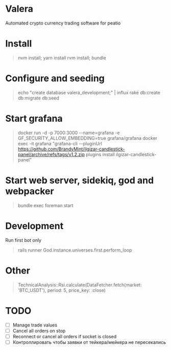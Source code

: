 # Valera

Automated crypto currency trading software for peatio 

# Install

> nvm install; yarn install
> rvm install; bundle

# Configure and seeding

> echo "create database valera_development;" | influx
> rake db:create db:migrate db:seed

# Start grafana

> docker run -d -p 7000:3000 --name=grafana -e GF_SECURITY_ALLOW_EMBEDDING=true grafana/grafana
> docker exec -it grafana "grafana-cli --pluginUrl https://github.com/BrandyMint/ilgizar-candlestick-panel/archive/refs/tags/v1.2.zip plugins install ilgizar-candlestick-panel"

# Start web server, sidekiq, god and webpacker

> bundle exec foreman start

# Development

Run first bot only

> rails runner God.instance.universes.first.perform_loop

# Other

>  TechnicalAnalysis::Rsi.calculate(DataFetcher.fetch(market: 'BTC_USDT'), period: 5, price_key: :close)

# TODO

* [ ] Manage trade values
* [ ] Cancel all orders on stop
* [ ] Reconnect or cancel all orders if socket is closed
* [ ] Контроллировать чтобы заявки от тейкера/мейкера не пересекались
